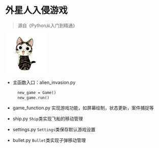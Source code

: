 # 外星人入侵游戏

> 源自《Python从入门到精通》

![cat](images/cat.png)

+ 主函数入口：alien_invasion.py

        new_game = Game()
        new_game.run()

+ game_function.py 实现游戏功能，如屏幕绘制，状态更新，案件捕捉等

+ ship.py `Ship`类实现飞船的移动管理

+ settings.py `Settings`类保存默认游戏设置

+ bullet.py `Bullet`类实现子弹移动管理